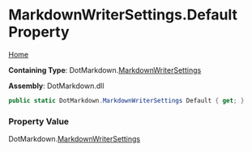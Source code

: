 # MarkdownWriterSettings\.Default Property

[Home](../../../README.md)

**Containing Type**: DotMarkdown\.[MarkdownWriterSettings](../README.md)

**Assembly**: DotMarkdown\.dll

```csharp
public static DotMarkdown.MarkdownWriterSettings Default { get; }
```

### Property Value

DotMarkdown\.[MarkdownWriterSettings](../README.md)

